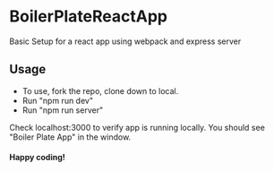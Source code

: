 # BoilerPlateReactApp
Basic Setup for a react app using webpack and express server

## Usage
- To use, fork the repo, clone down to local.
- Run "npm run dev"
- Run "npm run server"

Check localhost:3000 to verify app is running locally. You should see "Boiler Plate App" in the window.

#### Happy coding!

